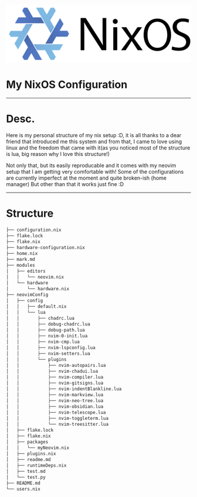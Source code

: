 ![NIXOSBRAND](https://raw.githubusercontent.com/NixOS/nixos-artwork/master/logo/nixos.svg)

# My NixOS Configuration</h1>
---
# Desc.
Here is my personal structure of my nix setup :D, it is all thanks to a dear friend that introduced me this system and from that, I came to love using linux and the freedom that came with it(as you noticed most of the structure is lua, big reason why I love this structure!)

Not only that, but its easily reproducable and it comes with my neovim setup that I am getting very comfortable with! Some of the configurations are currently imperfect at the moment and quite broken-ish (home manager) But other than that it works just fine :D

---
# Structure

```
├── configuration.nix
├── flake.lock
├── flake.nix
├── hardware-configuration.nix
├── home.nix
├── mark.md
├── modules
│   ├── editors
│   │   └── neovim.nix
│   └── hardware
│       └── hardware.nix
├── neovimConfig
│   ├── config
│   │   ├── default.nix
│   │   └── lua
│   │       ├── chadrc.lua
│   │       ├── debug-chadrc.lua
│   │       ├── debug-path.lua
│   │       ├── nvim-0-init.lua
│   │       ├── nvim-cmp.lua
│   │       ├── nvim-lspconfig.lua
│   │       ├── nvim-setters.lua
│   │       └── plugins
│   │           ├── nvim-autopairs.lua
│   │           ├── nvim-chadui.lua
│   │           ├── nvim-compiler.lua
│   │           ├── nvim-gitsigns.lua
│   │           ├── nvim-indentBlankline.lua
│   │           ├── nvim-markview.lua
│   │           ├── nvim-neo-tree.lua
│   │           ├── nvim-obsidian.lua
│   │           ├── nvim-telescope.lua
│   │           ├── nvim-toggleterm.lua
│   │           └── nvim-treesitter.lua
│   ├── flake.lock
│   ├── flake.nix
│   ├── packages
│   │   └── myNeovim.nix
│   ├── plugins.nix
│   ├── readme.md
│   ├── runtimeDeps.nix
│   ├── test.md
│   └── test.py
├── README.md
└── users.nix
```
